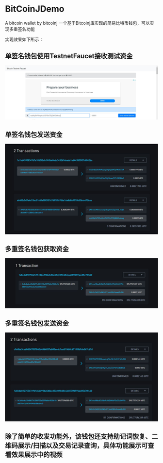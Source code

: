 # BitCoinJDemo
A bitcoin wallet by bitcoinj
一个基于Bitcoinj库实现的简易比特币钱包，可以实现多重签名功能

实现效果如下所示：

## 单签名钱包使用TestnetFaucet接收测试资金
![image](https://github.com/suyuyi/BitCoinJDemo/blob/master/%E6%95%88%E6%9E%9C%E5%B1%95%E7%A4%BA/%E5%8F%91%E9%80%811.JPG)
## 单签名钱包发送资金
![image](https://github.com/suyuyi/BitCoinJDemo/blob/master/%E6%95%88%E6%9E%9C%E5%B1%95%E7%A4%BA/%E5%8F%91%E9%80%812.JPG)
## 多重签名钱包获取资金
![image](https://github.com/suyuyi/BitCoinJDemo/blob/master/%E6%95%88%E6%9E%9C%E5%B1%95%E7%A4%BA/%E5%8F%91%E9%80%81mul1.JPG)
## 多重签名钱包发送资金
![image](https://github.com/suyuyi/BitCoinJDemo/blob/master/%E6%95%88%E6%9E%9C%E5%B1%95%E7%A4%BA/%E5%8F%91%E9%80%81mul2.JPG)
## 除了简单的收发功能外，该钱包还支持助记词恢复、二维码展示/扫描以及交易记录查询，具体功能展示可查看效果展示中的视频
